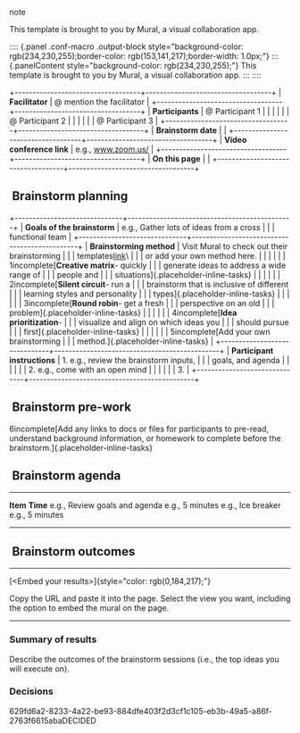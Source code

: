 note

This template is brought to you by Mural, a visual collaboration app.

:::: {.panel .conf-macro .output-block style="background-color: rgb(234,230,255);border-color: rgb(153,141,217);border-width: 1.0px;"}
::: {.panelContent style="background-color: rgb(234,230,255);"}
This template is brought to you by Mural, a visual collaboration app.
:::
::::

+-----------------------------------+-----------------------------------+
| **Facilitator**                   | @ mention the facilitator         |
+-----------------------------------+-----------------------------------+
| **Participants**                  | @ Participant 1                   |
|                                   |                                   |
|                                   | @ Participant 2                   |
|                                   |                                   |
|                                   | @ Participant 3                   |
+-----------------------------------+-----------------------------------+
| **Brainstorm date**               |                                   |
+-----------------------------------+-----------------------------------+
| **Video conference link**         | e.g., www.zoom.us/                |
+-----------------------------------+-----------------------------------+
| **On this page**                  |                                   |
+-----------------------------------+-----------------------------------+

##  Brainstorm planning

+------------------------------+----------------------------------------------+
| **Goals of the brainstorm**  | e.g., Gather lots of ideas from a cross      |
|                              | functional team                              |
+------------------------------+----------------------------------------------+
| **Brainstorming method**     | Visit Mural to check out their brainstorming |
|                              | templates[link](https://mural.co/templates)\ |
|                              | or add your own method here.                 |
|                              |                                              |
|                              | 1incomplete[**Creative matrix**- quickly     |
|                              | generate ideas to address a wide range of    |
|                              | people and                                   |
|                              | situations]{.placeholder-inline-tasks}       |
|                              |                                              |
|                              | 2incomplete[**Silent circuit**- run a        |
|                              | brainstorm that is inclusive of different    |
|                              | learning styles and personality              |
|                              | types]{.placeholder-inline-tasks}            |
|                              |                                              |
|                              | 3incomplete[**Round robin**- get a fresh     |
|                              | perspective on an old                        |
|                              | problem]{.placeholder-inline-tasks}          |
|                              |                                              |
|                              | 4incomplete[**Idea prioritization**-         |
|                              | visualize and align on which ideas you       |
|                              | should pursue                                |
|                              | first]{.placeholder-inline-tasks}            |
|                              |                                              |
|                              | 5incomplete[Add your own brainstorming       |
|                              | method.]{.placeholder-inline-tasks}          |
+------------------------------+----------------------------------------------+
| **Participant instructions** | 1.  e.g., review the brainstorm inputs,      |
|                              |     goals, and agenda                        |
|                              |                                              |
|                              | 2.  e.g., come with an open mind             |
|                              |                                              |
|                              | 3.                                           |
+------------------------------+----------------------------------------------+

##  Brainstorm pre-work

6incomplete[Add any links to docs or files for participants to pre-read,
understand background information, or homework to complete before the
brainstorm.]{.placeholder-inline-tasks}

##  Brainstorm agenda

  ------------------------------- -----------------
  **Item**                        **Time**
  e.g., Review goals and agenda   e.g., 5 minutes
  e.g., Ice breaker               e.g., 5 minutes
                                  
  ------------------------------- -----------------

##  Brainstorm outcomes

------------------------------------------------------------------------

[\<Embed your results\>]{style="color: rgb(0,184,217);"}

Copy the URL and paste it into the page. Select the view you want,
including the option to embed the mural on the page.

------------------------------------------------------------------------

### Summary of results

Describe the outcomes of the brainstorm sessions (i.e., the top ideas
you will execute on).

### Decisions

629fd6a2-8233-4a22-be93-884dfe403f2d3cf1c105-eb3b-49a5-a86f-2763f6615abaDECIDED
